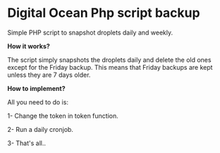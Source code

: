 # Digital Ocean Php script backup
Simple PHP script to snapshot droplets daily and weekly.

**How it works?**

The script simply snapshots the droplets daily and delete the old ones except for the Friday backup.
This means that Friday backups are kept unless they are 7 days older.

**How to implement?**

All you need to do is:

1- Change the token in token function.

2- Run a daily cronjob.

3- That's all..
